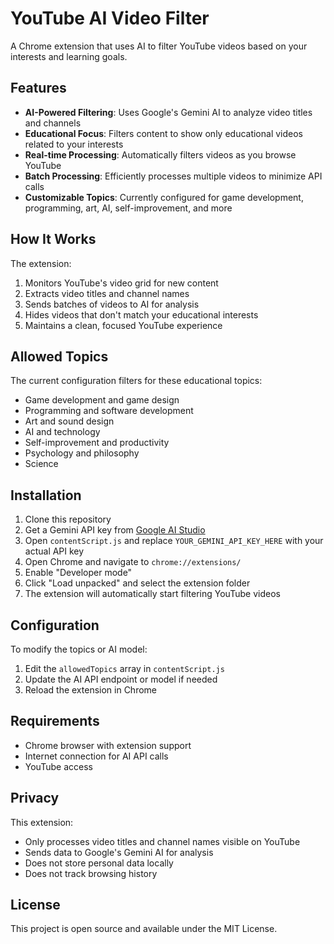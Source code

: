 # YouTube AI Video Filter

A Chrome extension that uses AI to filter YouTube videos based on your interests and learning goals.

## Features

- **AI-Powered Filtering**: Uses Google's Gemini AI to analyze video titles and channels
- **Educational Focus**: Filters content to show only educational videos related to your interests
- **Real-time Processing**: Automatically filters videos as you browse YouTube
- **Batch Processing**: Efficiently processes multiple videos to minimize API calls
- **Customizable Topics**: Currently configured for game development, programming, art, AI, self-improvement, and more

## How It Works

The extension:
1. Monitors YouTube's video grid for new content
2. Extracts video titles and channel names
3. Sends batches of videos to AI for analysis
4. Hides videos that don't match your educational interests
5. Maintains a clean, focused YouTube experience

## Allowed Topics

The current configuration filters for these educational topics:
- Game development and game design
- Programming and software development
- Art and sound design
- AI and technology
- Self-improvement and productivity
- Psychology and philosophy
- Science

## Installation

1. Clone this repository
2. Get a Gemini API key from [Google AI Studio](https://ai.google.dev/)
3. Open `contentScript.js` and replace `YOUR_GEMINI_API_KEY_HERE` with your actual API key
4. Open Chrome and navigate to `chrome://extensions/`
5. Enable "Developer mode"
6. Click "Load unpacked" and select the extension folder
7. The extension will automatically start filtering YouTube videos

## Configuration

To modify the topics or AI model:
1. Edit the `allowedTopics` array in `contentScript.js`
2. Update the AI API endpoint or model if needed
3. Reload the extension in Chrome

## Requirements

- Chrome browser with extension support
- Internet connection for AI API calls
- YouTube access

## Privacy

This extension:
- Only processes video titles and channel names visible on YouTube
- Sends data to Google's Gemini AI for analysis
- Does not store personal data locally
- Does not track browsing history

## License

This project is open source and available under the MIT License.

